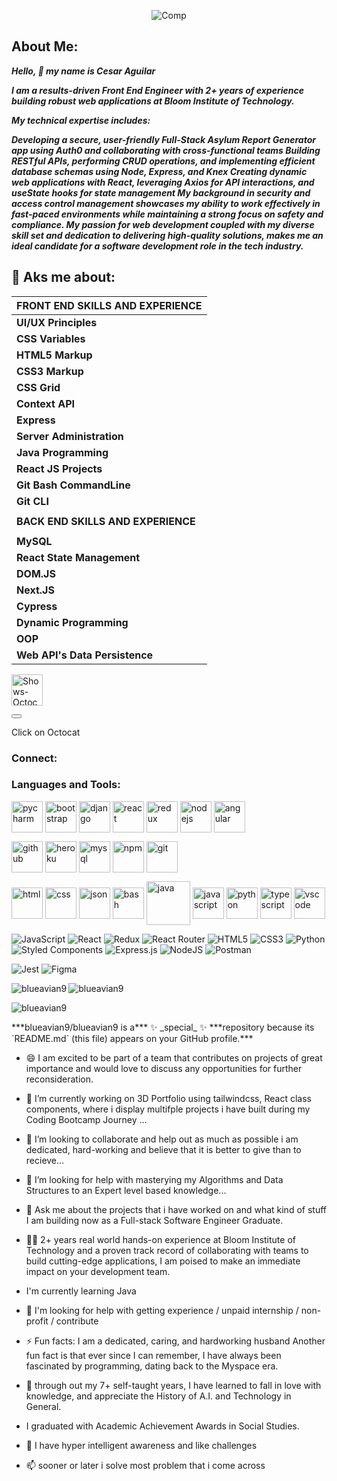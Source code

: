 <p align="center">  
<picture align="center">
  <source media="(prefers-color-scheme: dark)" srcset="https://images.unsplash.com/photo-1531297484001-80022131f5a1?w=500&auto=format&fit=crop&q=60&ixlib=rb-4.0.3&ixid=M3wxMjA3fDB8MHxzZWFyY2h8Mnx8VGVjaHxlbnwwfHwwfHx8MA%3D%3D.png">
  <img alt="Comp" src="https://images.unsplash.com/photo-1531297484001-80022131f5a1?w=500&auto=format&fit=crop&q=60&ixlib=rb-4.0.3&ixid=M3wxMjA3fDB8MHxzZWFyY2h8Mnx8VGVjaHxlbnwwfHwwfHx8MA%3D%3D.png">
</picture>
</p>


## About Me: 

***Hello, 👋 my name is Cesar Aguilar***

***I am a results-driven Front End Engineer with 2+ years of experience building robust web applications at Bloom Institute of Technology.***
  
***My technical expertise includes:***

***Developing a secure, user-friendly Full-Stack Asylum Report Generator app using Auth0 and collaborating with cross-functional teams
Building RESTful APIs, performing CRUD operations, and implementing efficient database schemas using Node, Express, and Knex Creating dynamic web applications with React, leveraging Axios for API interactions, and useState hooks for state management My background in security and access control management showcases my ability to work effectively in fast-paced environments while maintaining a strong focus on safety and compliance. My passion for web development 
coupled with my diverse skill set and dedication to delivering high-quality solutions, makes me an ideal candidate for a software development role in the tech industry.***


## 💬 Aks me about: 

| **FRONT END SKILLS AND EXPERIENCE**                                                                |  
|----------------------------------------------------------------------------------------------------|
| **UI/UX Principles**       | **PostgreSQL Administration** | **CSS Accesibility**                  |
| **CSS Variables**          | **Web Applications**          | **Application Testing**               |
| **HTML5 Markup**           | **Desktop Applications**      | **CSS FlexBox Model**                     |
| **CSS3 Markup**            | **CSS Flexbox**               | **CSS Typography**                    |
| **CSS Grid**               | **ES6**                       | **Deployment**                        |
| **Context API**            | **Python3**                   | **VS Code**                           |
| **Express**                | **SaaS**                      | **Bootstrap**                         | 
| **Server Administration**  | **Project Management**        | **Figma Framework**                   | 
| **Java Programming**       | **Flask Micro-Framework**     | **Responsive Web Design Principles**  | 
| **React JS Projects**      | **Tailwind CSS Projects**     | **Linux Administration**              |
| **Git Bash CommandLine**    | **React Router**              | **Redux**                            |
| **Git CLI**                | **UI Principles**             | **Debugging**                         |
|                                                                                                    |
| **BACK END SKILLS AND EXPERIENCE**                                                                 |
|                                                                                                    |
| **MySQL**                  | **SQLite**                    | **JQuery**                            | 
| **React State Management** | **HTTP/Ajax                   | **TypeScript**                        |
| **DOM.JS**                 | **Unit Testing**              | **Node.JS**                           | 
| **Next.JS**                | **Primality  Testing Algorithms** | **Tables**                        |  
| **Cypress**                | **POSTMAN**                   | **SANITY**                            |
| **Dynamic Programming**    | **Exponential by Squaring**   | **String Matching and Parsing**       |
| **OOP**                    |  **Agile Project Management** | **Architecture**                      |
| **Web API's Data Persistence**|  **Authentication**        | **Auth0 Security**                    |               



<p align="left"><a href="https://www.linkedin.com/in/cesar-aguilar-blueavian9/" target="blank"><i class="fa-brands fa-linkedin"></i></a>
</p>


<p align="left"><a href="https://octodex.github.com/" target="_blank"><img align="center" src="https://myoctocat.com/assets/images/base-octocat.svg" alt="Shows-Octocat-raising-a-tentacle" height="50" width="50" /></a>
</p>
  
<button><i class="fa fa-linkedin-square" alt="Click on Octocat for Easter Egg"></i></button>
<p>Click on Octocat</p>

<h3 align="left">Connect:</h3>

<h3 align="left">Languages and Tools:</h3>
<p>
 <img align="center" src="https://raw.githubusercontent.com/yurijserrano/Github-Profile-Readme-Logos/master/ides/pycharm.svg" width="50px" alt="pycharm" />
 <img align="center" src="https://raw.githubusercontent.com/yurijserrano/Github-Profile-Readme-Logos/master/frameworks/boostrap.svg" width="50px" alt="bootstrap" />
 <img align="center" src="https://raw.githubusercontent.com/yurijserrano/Github-Profile-Readme-Logos/master/frameworks/django.svg" width="50px" alt="django" />
 <img align="center" src="https://raw.githubusercontent.com/yurijserrano/Github-Profile-Readme-Logos/master/frameworks/react.svg" width="50px" alt="react" />
 <img align="center" src="https://raw.githubusercontent.com/yurijserrano/Github-Profile-Readme-Logos/master/frameworks/redux.svg" width="50px" alt="redux" />
 <img align="center" src="https://raw.githubusercontent.com/yurijserrano/Github-Profile-Readme-Logos/master/frameworks/nodejs.svg" width="50px" alt="nodejs" />
 <img align="center" src="https://raw.githubusercontent.com/yurijserrano/Github-Profile-Readme-Logos/master/frameworks/angular.svg" width="50px" alt="angular" />
</p>

<p>
  <img align="center" src="https://raw.githubusercontent.com/yurijserrano/Github-Profile-Readme-Logos/master/cloud/github.svg" width="50px" alt="github" />
  <img align="center" src="https://raw.githubusercontent.com/yurijserrano/Github-Profile-Readme-Logos/master/cloud/heroku.svg" width="50px" alt="heroku" />
  <img align="center" src="https://raw.githubusercontent.com/yurijserrano/Github-Profile-Readme-Logos/master/databases/mysql.svg" width="50px" alt="mysql" />
  <img align="center" src="https://raw.githubusercontent.com/yurijserrano/Github-Profile-Readme-Logos/master/others/npm.svg" width="50px" alt="npm" />
  <img align="center" src="https://raw.githubusercontent.com/yurijserrano/Github-Profile-Readme-Logos/master/others/git.svg" width="50px" alt="git" />
</p>

<p>
  <img align="center" src="https://raw.githubusercontent.com/yurijserrano/Github-Profile-Readme-Logos/master/others/html.svg" width="50px" alt="html" />
  <img align="center" src="https://raw.githubusercontent.com/yurijserrano/Github-Profile-Readme-Logos/master/others/css.svg" width="50px" alt="css" />
  <img align="center" src="https://raw.githubusercontent.com/yurijserrano/Github-Profile-Readme-Logos/master/others/json.svg" width="50px" alt="json" />
  <img align="center" src="https://raw.githubusercontent.com/yurijserrano/Github-Profile-Readme-Logos/master/programming%20languages/bash.svg" width="50px" alt="bash" />
  <img align="center" src="https://raw.githubusercontent.com/yurijserrano/Github-Profile-Readme-Logos/master/programming%20languages/java.svg" width="70px" alt="java" />
  <img align="center" src="https://raw.githubusercontent.com/yurijserrano/Github-Profile-Readme-Logos/master/programming%20languages/javascript.svg" width="50px" alt="javascript" />
  <img align="center" src="https://raw.githubusercontent.com/yurijserrano/Github-Profile-Readme-Logos/master/programming%20languages/python.svg" width="50px" alt="python" />
  <img align="center" src="https://raw.githubusercontent.com/yurijserrano/Github-Profile-Readme-Logos/master/programming%20languages/typescript.svg" width="50px" alt="typescript" />
  <img align="center" src="https://raw.githubusercontent.com/yurijserrano/Github-Profile-Readme-Logos/master/text%20editors/vscode.svg" width="50px" alt="vscode" />
</p>



![JavaScript](https://img.shields.io/badge/javascript-%23323330.svg?style=for-the-badge&logo=javascript&logoColor=%23F7DF1E)
![React](https://img.shields.io/badge/react-%2320232a.svg?style=for-the-badge&logo=react&logoColor=%2361DAFB)
![Redux](https://img.shields.io/badge/redux-%23593d88.svg?style=for-the-badge&logo=redux&logoColor=white)
![React Router](https://img.shields.io/badge/React_Router-CA4245?style=for-the-badge&logo=react-router&logoColor=white)
![HTML5](https://img.shields.io/badge/html5-%23E34F26.svg?style=for-the-badge&logo=html5&logoColor=white)
![CSS3](https://img.shields.io/badge/css3-%231572B6.svg?style=for-the-badge&logo=css3&logoColor=white)
![Python](https://img.shields.io/badge/python-3670A0?style=for-the-badge&logo=python&logoColor=ffdd54)
<br>
![Styled Components](https://img.shields.io/badge/styled--components-DB7093?style=for-the-badge&logo=styled-components&logoColor=white)
![Express.js](https://img.shields.io/badge/express.js-%23404d59.svg?style=for-the-badge&logo=express&logoColor=%2361DAFB)
![NodeJS](https://img.shields.io/badge/node.js-%2343853D.svg?style=for-the-badge&logo=node.js&logoColor=white)
![Postman](https://img.shields.io/badge/Postman-FF6C37?style=for-the-badge&logo=postman&logoColor=red)

![Jest](https://img.shields.io/badge/-jest-%23C21325?style=for-the-badge&logo=jest&logoColor=white)
![Figma](https://img.shields.io/badge/figma-%23F24E1E.svg?style=for-the-badge&logo=figma&logoColor=white)


<p><img align="left" src="https://github-readme-stats.vercel.app/api/top-langs?username=blueavian9&theme=dracula&count_private=true&show_icons=true&locale=en&layout=compact" alt="blueavian9" /></p>

<p><img align="center" src="https://github-readme-stats.vercel.app/api?username=blueavian9&show_icons=true&locale=en&theme=dracula&count_private=true&hide=stars" alt="blueavian9" /></p>

<p><img align="center" src="https://github-readme-streak-stats.herokuapp.com/?user=blueavian9&theme=dracula" alt="blueavian9" /></p>
***blueavian9/blueavian9 is a*** ✨ _special_ ✨ ***repository because its `README.md` (this file) appears on your GitHub profile.*** 



- 😄 I am excited to be part of a team that contributes on projects of great importance and would love to discuss any opportunities for further reconsideration. 

- 🔭 I’m currently working on 3D Portfolio using tailwindcss, React class components, where i display multifple projects i have built during my Coding Bootcamp Journey ...
  
- 👯 I’m looking to collaborate and help out as much as possible i am dedicated, hard-working and believe that it is better to give than to recieve...
  
- 🤔 I’m looking for help with masterying my Algorithms and Data Structures to an Expert level based knowledge...
  
- 💬 Ask me about the projects that i have worked on and what kind of stuff I am building now as a Full-stack Software Engineer Graduate.
  
- 👨‍💻  2+ years real world hands-on experience at Bloom Institute of Technology and a proven track record of collaborating with teams to build cutting-edge applications, I am poised to make an immediate impact on your development team.
  
- I'm currently learning Java

- 🌱 I'm looking for help with getting experience / unpaid internship / non-profit / contribute

- ⚡ Fun facts: I am a dedicated, caring, and hardworking husband  Another fun fact is that ever since I can remember, I have always been fascinated by programming, dating back to the Myspace era.

-  📝 through out my 7+ self-taught years, I have learned to fall in love with knowledge, and appreciate the History of A.I. and Technology in General.
  
- I graduated with Academic Achievement Awards in Social Studies.

- 📧 I have hyper intelligent awareness and like challenges

- 📫 sooner or later i solve most problem that i come across 
